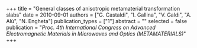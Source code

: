 +++
title = "General classes of anisotropic metamaterial transformation slabs"
date = 2010-09-01
authors = ["G. Castaldi", "I. Gallina", "V. Galdi", "A. Alù", "N. Engheta"]
publication_types = ["1"]
abstract = ""
selected = false
publication = "*Proc. 4th International Congress on Advanced Electromagnetic Materials in Microwaves and Optics (METAMATERIALS)*"
+++

